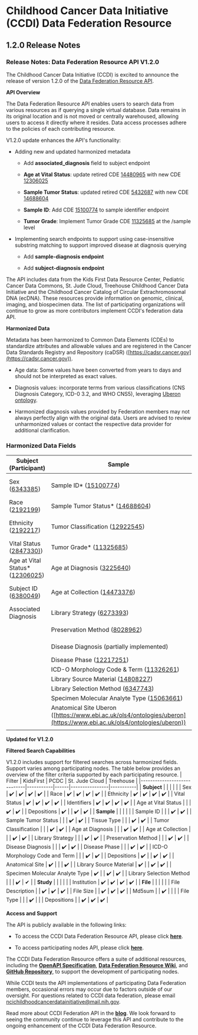 # Childhood Cancer Data Initiative (CCDI) Data Federation Resource

## 1.2.0 Release Notes

### **Release Notes: Data Federation Resource API V1.2.0**

The Childhood Cancer Data Initiative (CCDI) is excited to announce the
release of version 1.2.0 of the [Data Federation Resource API](https://cbiit.github.io/ccdi-federation-api-aggregation).

**API Overview**

The Data Federation Resource API enables users to search data from
various resources as if querying a single virtual database. Data remains
in its original location and is not moved or centrally warehoused,
allowing users to access it directly where it resides. Data access
processes adhere to the policies of each contributing resource.

V1.2.0 update enhances the API's functionality:

- Adding new and updated harmonized metadata

  - Add **associated_diagnosis** field to subject endpoint

  - **Age at Vital Status**: update retired CDE
    [14480965](https://cadsr.cancer.gov/onedata/dmdirect/NIH/NCI/CO/CDEDD?filter=CDEDD.ITEM_ID=14480965%20and%20ver_nr=1)
    with new CDE
    [12306025](https://cadsr.cancer.gov/onedata/dmdirect/NIH/NCI/CO/CDEDD?filter=CDEDD.ITEM_ID=12306025%20and%20ver_nr=1)

  - **Sample Tumor Status**: updated retired CDE
    [5432687](https://cadsr.cancer.gov/onedata/dmdirect/NIH/NCI/CO/CDEDD?filter=CDEDD.ITEM_ID=5432687%20and%20ver_nr=2)
    with new CDE
    [14688604](https://cadsr.cancer.gov/onedata/dmdirect/NIH/NCI/CO/CDEDD?filter=CDEDD.ITEM_ID=14688604%20and%20ver_nr=1)

  - **Sample ID**: Add CDE
    [15100774](https://cadsr.cancer.gov/onedata/dmdirect/NIH/NCI/CO/CDEDD?filter=CDEDD.ITEM_ID=15100774%20and%20ver_nr=1)
    to sample identifier endpoint

  - **Tumor Grade**: Implement Tumor Grade CDE
    [11325685](https://cadsr.cancer.gov/onedata/dmdirect/NIH/NCI/CO/CDEDD?filter=CDEDD.ITEM_ID=11325685%20and%20ver_nr=2)
    at the /sample level

- Implementing search endpoints to support using case-insensitive
  substring matching to support improved disease at diagnosis querying

  - Add **sample-diagnosis endpoint**

  - Add **subject-diagnosis endpoint**

The API includes data from the Kids First Data Resource Center,
Pediatric Cancer Data Commons, St. Jude Cloud, Treehouse Childhood
Cancer Data Initiative and the Childhood Cancer Catalog of Circular
Extrachromosomal DNA (ecDNA). These resources provide information on
genomic, clinical, imaging, and biospecimen data. The list of
participating organizations will continue to grow as more contributors
implement CCDI's federation data API.

**Harmonized Data**

Metadata has been harmonized to Common Data Elements (CDEs) to
standardize attributes and allowable values and are registered in the
Cancer Data Standards Registry and Repository (caDSR)
([https://cadsr.cancer.gov](https://cadsr.cancer.gov)).

- Age data: Some values have been converted from years to days and
  should not be interpreted as exact values.

- Diagnosis values: incorporate terms from various classifications (CNS
  Diagnosis Category, ICD-0 3.2, and WHO CNS5), leveraging [Uberon
  ontology](<https://www.ebi.ac.uk/ols4/ontologies/uberon>).

- Harmonized diagnosis values provided by Federation members may not
  always perfectly align with the original data. Users are advised to
  review unharmonized values or contact the respective data provider for
  additional clarification.

### Harmonized Data Fields

| Subject (Participant)                                                                 | Sample                                                                                 | Study and File                                                                                 |
|--------------------------------------------------------------------------------------|----------------------------------------------------------------------------------------|------------------------------------------------------------------------------------------------|
|Sex ([6343385](https://cadsr.cancer.gov/onedata/dmdirect/NIH/NCI/CO/CDEDD?filter=CDEDD.ITEM_ID=6343385%20and%20ver_nr=1))                                     | Sample ID* ([15100774](https://cadsr.cancer.gov/onedata/dmdirect/NIH/NCI/CO/CDEDD?filter=CDEDD.ITEM_ID=15100774%20and%20ver_nr=1))                    | Study Short Title ([11459812](https://cadsr.cancer.gov/onedata/dmdirect/NIH/NCI/CO/CDEDD?filter=CDEDD.ITEM_ID=11459812%20and%20ver_nr=1))                     |
|Race ([2192199](https://cadsr.cancer.gov/onedata/dmdirect/NIH/NCI/CO/CDEDD?filter=CDEDD.ITEM_ID=2192199%20and%20ver_nr=1))                                    | Sample Tumor Status* ([14688604](https://cadsr.cancer.gov/onedata/dmdirect/NIH/NCI/CO/CDEDD?filter=CDEDD.ITEM_ID=14688604%20and%20ver_nr=1))          | Study Name ([11459810](https://cadsr.cancer.gov/onedata/dmdirect/NIH/NCI/CO/CDEDD?filter=CDEDD.ITEM_ID=11459810%20and%20ver_nr=1))                            |
|Ethnicity ([2192217](https://cadsr.cancer.gov/onedata/dmdirect/NIH/NCI/CO/CDEDD?filter=CDEDD.ITEM_ID=2192217%20and%20ver_nr=2))                               | Tumor Classification ([12922545](https://cadsr.cancer.gov/onedata/dmdirect/NIH/NCI/CO/CDEDD?filter=CDEDD.ITEM_ID=12922545%20and%20ver_nr=1))                     | dbGaP phs Accession ([11524544](https://cadsr.cancer.gov/onedata/dmdirect/NIH/NCI/CO/CDEDD?filter=CDEDD.ITEM_ID=11524544%20and%20ver_nr=1))                   |
|Vital Status ([2847330)](https://cadsr.cancer.gov/onedata/dmdirect/NIH/NCI/CO/CDEDD?filter=CDEDD.ITEM_ID=2847330%20and%20ver_nr=1))                           | Tumor Grade* ([11325685](https://teams.microsoft.com/l/message/19:meeting_OTNiZDUzYjctZDMyNy00NmY4LTlkMjMtMjFiZDVhOGNiODlm@thread.v2/1750966924389?context=%7B%22contextType%22%3A%22chat%22%7D))          | Institution ([12662779](https://cadsr.cancer.gov/onedata/dmdirect/NIH/NCI/CO/CDEDD?filter=CDEDD.ITEM_ID=12662779%20and%20ver_nr=1))                           |
|Age at Vital Status* ([12306025](https://cadsr.cancer.gov/onedata/dmdirect/NIH/NCI/CO/CDEDD?filter=CDEDD.ITEM_ID=14480965%20and%20ver_nr=1))                   | Age at Diagnosis ([3225640](https://cadsr.cancer.gov/onedata/dmdirect/NIH/NCI/CO/CDEDD?filter=CDEDD.ITEM_ID=3225640%20and%20ver_nr=2))                   | File Location (Link/Gateway) ([11556141](https://cadsr.cancer.gov/onedata/dmdirect/NIH/NCI/CO/CDEDD?filter=CDEDD.ITEM_ID=11556141%20and%20ver_nr=1))          |
|Subject ID ([6380049](https://cadsr.cancer.gov/onedata/dmdirect/NIH/NCI/CO/CDEDD?filter=CDEDD.ITEM_ID=6380049%20and%20ver_nr=1))                              | Age at Collection ([14473376](https://cadsr.cancer.gov/onedata/dmdirect/NIH/NCI/CO/CDEDD?filter=CDEDD.ITEM_ID=14473376%20and%20ver_nr=1))                 | File Description ([11280338](https://cadsr.cancer.gov/onedata/dmdirect/NIH/NCI/CO/CDEDD?filter=CDEDD.ITEM_ID=11280338%20and%20ver_nr=1))                      |
|Associated Diagnosis                                                                 |Library Strategy ([6273393](https://cadsr.cancer.gov/onedata/dmdirect/NIH/NCI/CO/CDEDD?filter=CDEDD.ITEM_ID=6273393%20and%20ver_nr=1))           | File Size ([11479876](https://cadsr.cancer.gov/onedata/dmdirect/NIH/NCI/CO/CDEDD?filter=CDEDD.ITEM_ID=11479876%20and%20ver_nr=1))                             |
|                                                                                      |Preservation Method ([8028962](https://cadsr.cancer.gov/onedata/dmdirect/NIH/NCI/CO/CDEDD?filter=CDEDD.ITEM_ID=8028962%20and%20ver_nr=2))                   | Md5sum ([11556150](https://cadsr.cancer.gov/onedata/dmdirect/NIH/NCI/CO/CDEDD?filter=CDEDD.ITEM_ID=11556150%20and%20ver_nr=1))                                |
|                                                                                      |Disease Diagnosis (partially implemented)         | File Type ([11416926](https://cadsr-stage.cancer.gov/onedata/dmdirect/NIH/NCI/CO/CDEDD?filter=CDEDD.ITEM_ID=11416926%20and%20ver_nr=2))                             |
|                                                                                      |Disease Phase ([12217251](https://cadsr.cancer.gov/onedata/dmdirect/NIH/NCI/CO/CDEDD?filter=CDEDD.ITEM_ID=12217251%20and%20ver_nr=1))                                            |                                                                                                |
|                                                                                      |ICD-O Morphology Code & Term ([11326261](https://cadsr.cancer.gov/onedata/dmdirect/NIH/NCI/CO/CDEDD?filter=CDEDD.ITEM_ID=11326261%20and%20ver_nr=1))                  |                                                                                                |
|                                                                                      |Library Source Material ([14808227](https://cadsr.cancer.gov/onedata/dmdirect/NIH/NCI/CO/CDEDD?filter=CDEDD.ITEM_ID=14808227%20and%20ver_nr=1))  |                                                                                                |
|                                                                                      |Library Selection Method ([6347743](https://cadsr.cancer.gov/onedata/dmdirect/NIH/NCI/CO/CDEDD?filter=CDEDD.ITEM_ID=6347743%20and%20ver_nr=2))         |                                                                                                |
|                                                                                      |Specimen Molecular Analyte Type ([15063661](https://cadsr.cancer.gov/onedata/dmdirect/NIH/NCI/CO/CDEDD?filter=CDEDD.ITEM_ID=15063661%20and%20ver_nr=1))      |                                                                                                |
|                                                                                      |Anatomical Site Uberon ([https://www.ebi.ac.uk/ols4/ontologies/uberon](https://www.ebi.ac.uk/ols4/ontologies/uberon)) |                                                                                                |
|                                                                                      | |                                                                                                |

**Updated for V1.2.0**

**Filtered Search Capabilities**

V1.2.0 includes support for filtered searches across harmonized fields.
Support varies among participating nodes. The table below provides an
overview of the filter criteria supported by each participating
resource.
| Filter                      | KidsFirst | PCDC | St. Jude Cloud | Treehouse |
|-----------------------------|-----------|------|----------------|-----------|
| **Subject**                     |           |      |                |           |
| Sex                         | ✔️         | ✔️    | ✔️              | ✔️         |
| Race                        | ✔️         | ✔️    | ✔️              | ✔️         |
| Ethnicity                   | ✔️         | ✔️    | ✔️              | ✔️         |
| Vital Status                | ✔️         | ✔️    | ✔️              | ✔️         |
| Identifiers                 | ✔️         | ✔️    | ✔️              | ✔️         |
| Age at Vital Status         |            |      | ✔️              | ✔️         |
| Depositions                 | ✔️         |      | ✔️              | ✔️         |
| **Sample**                  |           |      |                |           |
| Sample ID                   |           |      | ✔️              | ✔️         |
| Sample Tumor Status         |           |      | ✔️              | ✔️         |
| Tissue Type                 |           |      | ✔️              | ✔️         |
| Tumor Classification        |           |      | ✔️              | ✔️         |
| Age at Diagnosis            |           |      | ✔️              | ✔️         |
| Age at Collection           |           |      | ✔️              | ✔️         |
| Library Strategy            |           |      | ✔️              | ✔️         |
| Preservation Method         |           |      | ✔️              | ✔️         |
| Disease Diagnosis           |           |      | ✔️              | ✔️         |
| Disease Phase               |           |      | ✔️              | ✔️         |
| ICD-O Morphology Code and Term |        |      | ✔️              | ✔️         |
| Depositions                 | ✔️         |      | ✔️              | ✔️         |
| Anatomical Site             | ✔️         |      |               | ✔️         |
| Library Source Material  | ✔️         |      | ✔️              | ✔️         |
| Specimen Molecular Analyte Type | ✔️         |      | ✔️              | ✔️         |
| Library Selection Method    |          |      | ✔️              | ✔         |
| **Study**                       |           |      |                |           |
| Institution                 | ✔️         | ✔️    | ✔️              | ✔️         |
| **File**                        |           |      |                |           |
| File Description            |           | ✔️    | ✔️              | ✔️         |
| File Size                   |           | ✔️    | ✔️              | ✔️         |
| Md5sum                      |           | ✔️    |                |           |
| File Type                   |           |      | ✔️              |           |
| Depositions                 |           | ✔️    | ✔️              | ✔️         |

**Access and Support**

The API is publicly available in the following links:

- To access the CCDI Data Federation Resource API, please
  click [**here**](https://cbiit.github.io/ccdi-federation-api-aggregation/).

- To access participating nodes API, please
  click [**here**](https://cbiit.github.io/ccdi-federation-api-spec).

The CCDI Data Federation Resource offers a suite of additional
resources, including the [**OpenAPI
Specification**](https://cbiit.github.io/ccdi-federation-api-aggregation/swagger-aggr.yml), [**Data
Federation Resource
Wiki**](https://github.com/CBIIT/ccdi-federation-api-spec/wiki),
and [**GitHub
Repository**](https://github.com/CBIIT/ccdi-federation-api), to support
the development of participating nodes.

While CCDI tests the API implementations of participating Data
Federation members, occasional errors may occur due to factors outside
of our oversight. For questions related to CCDI data federation, please
email <ncichildhoodcancerdatainitiative@mail.nih.gov>.

Read more about CCDI Federation API in
the [**blog**](https://cbiit.github.io/ccdi-federation-api/blog/09-25-2024-introducing-the-federation-api.html).
We look forward to seeing the community continue to leverage this API
and contribute to the ongoing enhancement of the CCDI Data Federation
Resource.

